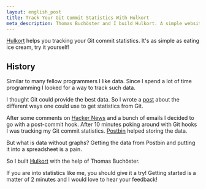 ```yaml
---
layout: english_post
title: Track Your Git Commit Statistics With Hulkort
meta_description: Thomas Buchöster and I build Hulkort. A simple website allowing you to track your Git commit statistics.
---
```

[Hulkort][1] helps you tracking your Git commit statistics.
It's as simple as eating ice cream, try it yourself!

## History
Similar to many fellow programmers I like data. Since I spend a lot of time programming I looked for a way to track such data.

I thought Git could provide the best data. So I wrote a [post][2] about the different ways one could use to get statistics from Git.

After some comments on [Hacker News][3] and a bunch of emails I decided to go with a post-commit hook.
After 10 minutes poking around with Git hooks I was tracking my Git commit statistics. [Postbin][4] helped storing the data.

But what is data without graphs? Getting the data from Postbin and putting it into a spreadsheet is a pain.

So I built [Hulkort][1] with the help of Thomas Buchöster.

If you are into statistics like me, you should give it a try! Getting started is a matter of 2 minutes and I would love to hear your feedback!

[1]: http://hulkort.herokuapp.com/
[2]: http://stravid.com/articles/personal-git-commit-statistics/
[3]: http://news.ycombinator.com/item?id=2965626
[4]: http://www.postbin.org/
